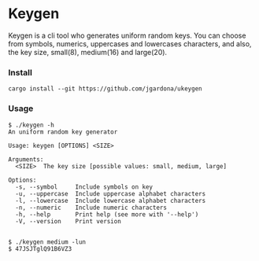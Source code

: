 # Keygen

Keygen is a cli tool who generates uniform random keys. You can choose from symbols, numerics, uppercases and lowercases characters, and also, the key size, small(8), medium(16) and large(20).

### Install

```
cargo install --git https://github.com/jgardona/ukeygen
```

### Usage

```
$ ./keygen -h
An uniform random key generator

Usage: keygen [OPTIONS] <SIZE>

Arguments:
  <SIZE>  The key size [possible values: small, medium, large]

Options:
  -s, --symbol     Include symbols on key
  -u, --uppercase  Include uppercase alphabet characters
  -l, --lowercase  Include lowercase alphabet characters
  -n, --numeric    Include numeric characters
  -h, --help       Print help (see more with '--help')
  -V, --version    Print version


$ ./keygen medium -lun
$ 47JSJTglQ91B6VZ3
```